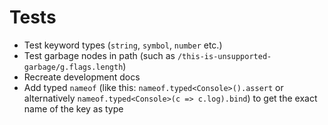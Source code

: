 # Tests
  - Test keyword types (`string`, `symbol`, `number` etc.)
  - Test garbage nodes in path (such as `/this-is-unsupported-garbage/g.flags.length`)
  - Recreate development docs
  - Add typed `nameof` (like this: `nameof.typed<Console>().assert` or alternatively `nameof.typed<Console>(c => c.log).bind`) to get the exact name of the key as type

